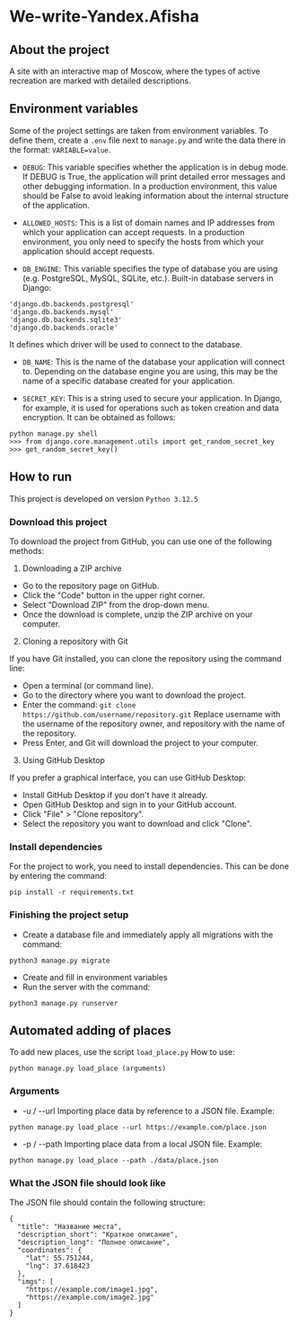 # We-write-Yandex.Afisha
## About the project
A site with an interactive map of Moscow, where the types of active recreation are marked with detailed descriptions.
## Environment variables
Some of the project settings are taken from environment variables. To define them, create a `.env` file next to `manage.py` and write the data there in the format: `VARIABLE=value`.

- `DEBUG`:
This variable specifies whether the application is in debug mode. If DEBUG is True, the application will print detailed error messages and other debugging information. In a production environment, this value should be False to avoid leaking information about the internal structure of the application.

- `ALLOWED_HOSTS`:
This is a list of domain names and IP addresses from which your application can accept requests. In a production environment, you only need to specify the hosts from which your application should accept requests.

- `DB_ENGINE`:
This variable specifies the type of database you are using (e.g. PostgreSQL, MySQL, SQLite, etc.). Built-in database servers in Django:
```
'django.db.backends.postgresql'
'django.db.backends.mysql'
'django.db.backends.sqlite3'
'django.db.backends.oracle'
```
It defines which driver will be used to connect to the database.

- `DB_NAME`:
This is the name of the database your application will connect to. Depending on the database engine you are using, this may be the name of a specific database created for your application.

- `SECRET_KEY`:
This is a string used to secure your application. In Django, for example, it is used for operations such as token creation and data encryption.
It can be obtained as follows:
```
python manage.py shell
>>> from django.core.management.utils import get_random_secret_key
>>> get_random_secret_key()
```

## How to run
This project is developed on version `Python 3.12.5`

### Download this project
To download the project from GitHub, you can use one of the following methods:

1. Downloading a ZIP archive

- Go to the repository page on GitHub.
- Click the "Code" button in the upper right corner.
- Select "Download ZIP" from the drop-down menu.
- Once the download is complete, unzip the ZIP archive on your computer.

2. Cloning a repository with Git

If you have Git installed, you can clone the repository using the command line:
- Open a terminal (or command line).
- Go to the directory where you want to download the project.
- Enter the command:
`git clone https://github.com/username/repository.git`
Replace username with the username of the repository owner, and repository with the name of the repository.
- Press Enter, and Git will download the project to your computer.

3. Using GitHub Desktop

If you prefer a graphical interface, you can use GitHub Desktop:
- Install GitHub Desktop if you don't have it already.
- Open GitHub Desktop and sign in to your GitHub account.
- Click "File" > "Clone repository".
- Select the repository you want to download and click "Clone".
  
### Install dependencies
For the project to work, you need to install dependencies. This can be done by entering the command:
```
pip install -r requirements.txt
```

### Finishing the project setup
- Create a database file and immediately apply all migrations with the command:
```
python3 manage.py migrate
```
- Create and fill in environment variables
- Run the server with the command:
```
python3 manage.py runserver
```

## Automated adding of places
To add new places, use the script `load_place.py`
How to use:
```
python manage.py load_place (arguments)
```
### Arguments
- -u / --url
Importing place data by reference to a JSON file. Example:
```
python manage.py load_place --url https://example.com/place.json
```
- -p / --path
Importing place data from a local JSON file. Example:
```
python manage.py load_place --path ./data/place.json
```

### What the JSON file should look like
The JSON file should contain the following structure:
```
{
  "title": "Название места",
  "description_short": "Краткое описание",
  "description_long": "Полное описание",
  "coordinates": {
    "lat": 55.751244,
    "lng": 37.618423
  },
  "imgs": [
    "https://example.com/image1.jpg",
    "https://example.com/image2.jpg"
  ]
}
```
